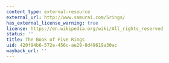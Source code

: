 ```yaml
---
content_type: external-resource
external_url: http://www.samurai.com/5rings/
has_external_license_warning: true
license: https://en.wikipedia.org/wiki/All_rights_reserved
status: ''
title: The Book of Five Rings
uid: 420f94b6-572e-456c-ae29-8d49619a30ac
wayback_url: ''
---
```

